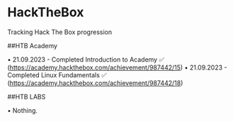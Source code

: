 # HackTheBox
Tracking Hack The Box progression

##HTB Academy

• 21.09.2023 - Completed Introduction to Academy ✅ (https://academy.hackthebox.com/achievement/987442/15)
• 21.09.2023 - Completed Linux Fundamentals ✅ (https://academy.hackthebox.com/achievement/987442/18)

##HTB LABS

• Nothing.
